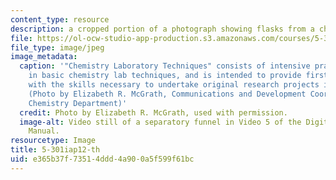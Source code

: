 ```yaml
---
content_type: resource
description: a cropped portion of a photograph showing flasks from a chemistry laboratory
file: https://ol-ocw-studio-app-production.s3.amazonaws.com/courses/5-301-chemistry-laboratory-techniques-january-iap-2012/e365b37f73514ddd4a900a5f599f61bc_5-301iap12-th.jpg
file_type: image/jpeg
image_metadata:
  caption: '"Chemistry Laboratory Techniques" consists of intensive practical training
    in basic chemistry lab techniques, and is intended to provide first year MIT students
    with the skills necessary to undertake original research projects in chemistry.
    (Photo by Elizabeth R. McGrath, Communications and Development Coordinator, MIT
    Chemistry Department)'
  credit: Photo by Elizabeth R. McGrath, used with permission.
  image-alt: Video still of a separatory funnel in Video 5 of the Digital Lab Techniques
    Manual.
resourcetype: Image
title: 5-301iap12-th
uid: e365b37f-7351-4ddd-4a90-0a5f599f61bc
---
```

